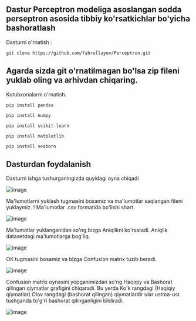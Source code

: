 Dastur Perceptron modeliga asoslangan sodda perseptron asosida tibbiy ko'rsatkichlar bo'yicha bashoratlash
---------------
Dasturni o'rnatish :
```
git clone https://github.com/fahrullayev/Perceptron.git
```
Agarda sizda git o'rnatilmagan bo'lsa <strong>zip</strong> fileni yuklab oling va arhivdan chiqaring.
---------------
Kutubxonalarni o'rnatish.
```
pip install pandas
```
```
pip install numpy
```
```
pip install scikit-learn
```
```
pip install matplotlib
```
```
pip install seaborn
```
<h2>Dasturdan foydalanish</h2>
Dasturni ishga tushurganingizda quyidagi oyna chiqadi

![image](https://github.com/user-attachments/assets/9bfd8ad8-ca92-4012-8a71-1c1db30a0b62)

Ma'lumotlarni yuklash tugmasini bosamiz va ma'lumotlar saqlangan fileni yuklaymiz. 
! Ma'lumotlar .csv formatida bo'lishi shart.

![image](https://github.com/user-attachments/assets/9c6d42c7-2e7b-4b52-b924-fff75b95745d)

Ma'lumotlar yuklanganidan so'ng bizga Aniqlikni ko'rsatadi.
Aniqlik datasetdagi ma'lumotlarga bog'liq.

![image](https://github.com/user-attachments/assets/ccf51714-0ec4-46e4-aee8-5a818140c87a)

OK tugmasini bosamiz va bizga Confusion matrix tuzib beradi.

![image](https://github.com/user-attachments/assets/274cc9af-7d24-4956-924c-6a1b72f18540)

Confusion matrix oynasini yopganimizdan so'ng Haqiqiy va Bashorat qilingan qiymatlar grafigini chiqaradi.
Bu yerda Ko'k rangdagi (Haqiqiy qiymatlar) Olov rangdagi (bashorat qilingan) qiymatlardir ular ustma-ust tushganda to'g'ri bashorat qilinganligini bildiradi.

![image](https://github.com/user-attachments/assets/c7d4cad0-a4f4-4ef2-854b-754f11b1f194)

